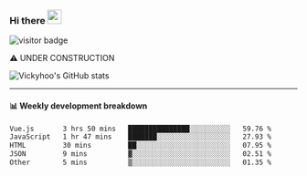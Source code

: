 ### Hi there <a href="https://www.gautamkrishnar.com/"><img src="https://media.giphy.com/media/hvRJCLFzcasrR4ia7z/giphy.gif" width="25px"></a>

![visitor badge](https://visitor-badge.glitch.me/badge?page_id=vickyhoo.vickyhoo&left_color=black&right_color=cornflowerblue)

⚠️ UNDER CONSTRUCTION

![Vickyhoo's GitHub stats](https://github-readme-stats.vercel.app/api?username=vickyhoo&theme=react&show_icons=true&count_private=true)

---

#### :bar_chart: Weekly development breakdown

<!--START_SECTION:waka-->

```txt
Vue.js       3 hrs 50 mins   ███████████████░░░░░░░░░░   59.76 %
JavaScript   1 hr 47 mins    ███████░░░░░░░░░░░░░░░░░░   27.93 %
HTML         30 mins         ██░░░░░░░░░░░░░░░░░░░░░░░   07.95 %
JSON         9 mins          ▓░░░░░░░░░░░░░░░░░░░░░░░░   02.51 %
Other        5 mins          ▒░░░░░░░░░░░░░░░░░░░░░░░░   01.35 %
```

<!--END_SECTION:waka-->


<!--
**vickyhoo/vickyhoo** is a ✨ _special_ ✨ repository because its `README.md` (this file) appears on your GitHub profile.

Here are some ideas to get you started:

- 🔭 I’m currently working on ...
- 🌱 I’m currently learning ...
- 👯 I’m looking to collaborate on ...
- 🤔 I’m looking for help with ...
- 💬 Ask me about ...
- 📫 How to reach me: ...
- 😄 Pronouns: ...
- ⚡ Fun fact: ...
-->
